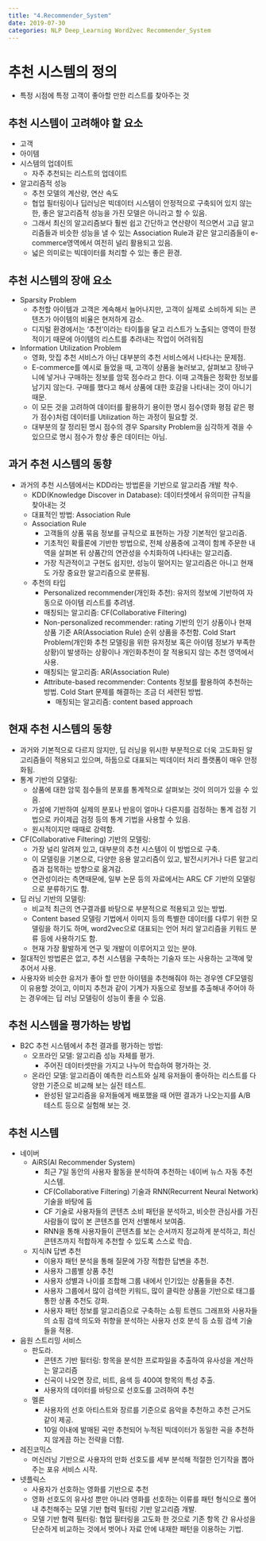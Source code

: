 ```yaml
---
title: "4.Recommender_System"
date: 2019-07-30
categories: NLP Deep_Learning Word2vec Recommender_System
---
```


# 추천 시스템의 정의

-	특정 시점에 특정 고객이 좋아할 만한 리스트를 찾아주는 것

## 추천 시스템이 고려해야 할 요소

-	고객
-	아이템
-	시스템의 업데이트
    -	자주 추천되는 리스트의 업데이트
-	알고리즘적 성능
    -	추천 모델의 계산량, 연산 속도
    -	협업 필터링이나 딥러닝은 빅데이터 시스템이 안정적으로 구축되어 있지 않는 한, 좋은 알고리즘적 성능을 가진 모델은 아니라고 할 수 있음.
    -	그래서 최신의 알고리즘보다 훨씬 쉽고 간단하고 연산량이 적으면서 고급 알고리즘들과 비슷한 성능을 낼 수 있는 Association Rule과 같은 알고리즘들이 e-commerce영역에서 여전히 널리 활용되고 있음.
    -	넓은 의미로는 빅데이터를 처리할 수 있는 좋은 환경.

## 추천 시스템의 장애 요소

-	Sparsity Problem
    -	추천할 아이템과 고객은 계속해서 늘어나지만, 고객이 실제로 소비하게 되는 콘텐츠가 아이템의 비율은 현저하게 감소.
    -	디지털 환경에서는 ‘추천’이라는 타이틀을 달고 리스트가 노출되는 영역이 한정적이기 때문에 아이템의 리스트를 추려내는 작업이 어려워짐
-	Information Utilization Problem
    -	영화, 맛집 추천 서비스가 아닌 대부분의 추천 서비스에서 나타나는 문제점.
    -	E-commerce를 예시로 들었을 때, 고객이 상품을 눌러보고, 살펴보고 장바구니에 넣거나 구매하는 정보를 암묵 점수라고 한다. 이때 고객들은 정확한 정보를 남기지 않는다. 구매를 했다고 해서 상품에 대한 호감을 나타내는 것이 아니기 때문.
    -	이 모든 것을 고려하여 데이터를 활용하기 용이한 명시 점수(영화 평점 같은 평가 점수)처럼 데이터를 Utilization 하는 과정이 필요할 것.
    -	대부분의 잘 정리된 명시 점수의 경우 Sparsity Problem을 심각하게 겪을 수 있으므로 명시 점수가 항상 좋은 데이터는 아님.

## 과거 추천 시스템의 동향

-	과거의 추천 시스템에서는 KDD라는 방법론을 기반으로 알고리즘 개발 착수.
    -	KDD(Knowledge Discover in Database): 데이터셋에서 유의미한 규칙을 찾아내는 것
    -	대표적인 방법: Association Rule
    -	Association Rule
        -	고객들의 상품 묶음 정보를 규칙으로 표현하는 가장 기본적인 알고리즘.
        -	기초적인 확률론에 기반한 방법으로, 전체 상품중에 고객이 함께 주문한 내역을 살펴본 뒤 상품간의 연관성을 수치화하여 나타내는 알고리즘.
        -	가장 직관적이고 구현도 쉽지만, 성능이 떨어지는 알고리즘은 아니고 현재도 가장 중요한 알고리즘으로 분류됨.
    -	추천의 타입
        -	Personalized recommender(개인화 추천): 유저의 정보에 기반하여 자동으로 아이템 리스트를 추려냄.
          -	매칭되는 알고리즘: CF(Collaborative Filtering)
        -	Non-personalized recommender: rating 기반의 인기 상품이나 현재 상품 기준 AR(Association Rule) 순위 상품을 추천함. Cold Start Problem(개인화 추천 모델링을 위한 유저정보 혹은 아이템 정보가 부족한 상황)이 발생하는 상황이나 개인화추천이 잘 적용되지 않는 추천 영역에서 사용.
          -	매칭되는 알고리즘: AR(Association Rule)
          -	Attribute-based recommender: Contents 정보를 활용하여 추천하는 방법. Cold Start 문제를 해결하는 조금 더 세련된 방법.
            -	매칭되는 알고리즘: content based approach

## 현재 추천 시스템의 동향

-	과거와 기본적으로 다르지 않지만, 딥 러닝을 위시한 부분적으로 더욱 고도화된 알고리즘들이 적용되고 있으며, 하둡으로 대표되는 빅데이터 처리 플랫폼이 매우 안정화됨.
-	통계 기반의 모델링:
    -	상품에 대한 암묵 점수들의 분포를 통계적으로 살펴보는 것이 의미가 있을 수 있음.
    -	가설에 기반하여 실제의 분포나 반응이 얼마나 다른지를 검정하는 통계 검정 기법으로 카이제곱 검정 등의 통계 기법을 사용할 수 있음.
    -	원시적이지만 때때로 강력함.
-	CF(Collaborative Filtering) 기반의 모델링:
    -	가장 널리 알려져 있고, 대부분의 추천 시스템이 이 방법으로 구축.
    -	이 모델링을 기본으로, 다양한 응용 알고리즘이 있고, 발전시키거나 다른 알고리즘과 접목하는 방향으로 옮겨감.
    -	연관성이라는 측면때문에, 일부 논문 등의 자료에서는 AR도 CF 기반의 모델링으로 분류하기도 함.
-	딥 러닝 기반의 모델링:
    -	비교적 최근의 연구결과를 바탕으로 부분적으로 적용되고 있는 방법.
    -	Content based 모델링 기법에서 이미지 등의 특별한 데이터를 다루기 위한 모델링을 하기도 하며, word2vec으로 대표되는 언어 처리 알고리즘을 키워드 분류 등에 사용하기도 함.
    -	현재 가장 활발하게 연구 및 개발이 이루어지고 있는 분야.
-	절대적인 방법론은 없고, 추천 시스템을 구축하는 기술자 또는 사용하는 고객에 맞추어서 사용.
-	사용자와 비슷한 유저가 좋아 할 만한 아이템을 추천해줘야 하는 경우엔 CF모델링이 유용할 것이고, 이미지 추천과 같이 기계가 자동으로 정보를 추출해내 주어야 하는 경우에는 딥 러닝 모델링이 성능이 좋을 수 있음.

## 추천 시스템을 평가하는 방법

-	B2C 추천 시스템에서 추천 결과를 평가하는 방법:
    -	오프라인 모델: 알고리즘 성능 자체를 평가.
        -	주어진 데이터셋만을 가지고 나누어 학습하여 평가하는 것.
    -	온라인 모델: 알고리즘이 예측한 리스트와 실제 유저들이 좋아하는 리스트를 다양한 기준으로 비교해 보는 실전 테스트.
        -	완성된 알고리즘을 유저들에게 배포했을 때 어떤 결과가 나오는지를 A/B 테스트 등으로 실험해 보는 것.

## 추천 시스템

-	네이버
    -	AiRS(AI Recommender System)
        -	최근 7일 동안의 사용자 활동을 분석하여 추천하는 네이버 뉴스 자동 추천 시스템.
        -	CF(Collaborative Filtering) 기술과 RNN(Recurrent Neural Network) 기술을 바탕에 둠
        -	CF 기술로 사용자들의 콘텐츠 소비 패턴을 분석하고, 비슷한 관심사를 가진 사람들이 많이 본 콘텐츠를 먼저 선별해서 보여줌.
        -	RNN을 통해 사용자들이 콘텐츠를 보는 순서까지 정교하게 분석하고, 최신 콘텐츠까지 적합하게 추천할 수 있도록 스스로 학습.
    -	지식iN 답변 추천
        -	이용자 패턴 분석을 통해 질문에 가장 적합한 답변을 추천.
        -	사용자 그룹별 상품 추천
        -	사용자 성별과 나이를 조합해 그룹 내에서 인기있는 상품들을 추천.
        -	사용자 그룹에서 많이 검색한 키워드, 많이 클릭한 상품을 기반으로 태그를 통한 상품 추천도 강화.
        -	사용자 패턴 정보를 알고리즘으로 구축하는 쇼핑 트렌드 그래프와 사용자들의 쇼핑 검색 의도와 취향을 분석하는 사용자 선호 분석 등 쇼핑 검색 기술들을 적용.
-	음원 스트리밍 서비스
    -	판도라.
        -	콘텐츠 기반 필터링: 항목을 분석한 프로파일을 추출하여 유사성을 계산하는 알고리즘
        -	신곡이 나오면 장르, 비트, 음색 등 400여 항목의 특성 추출.
        -	사용자의 데이터를 바탕으로 선호도를 고려하여 추천
    -	멜론
        -	사용자의 선호 아티스트와 장르를 기준으로 음악을 추천하고 추천 근거도 같이 제공.
        -	10일 이내에 발매된 곡만 추천되어 누적된 빅데이터가 동일한 곡을 추천하지 않게끔 하는 전략을 더함.
-	레진코믹스
    -	머신러닝 기반으로 사용자의 만화 선호도를 세부 분석해 적절한 인기작을 뽑아주는 포유 서비스 시작.
-	넷플릭스
    -	사용자가 선호하는 영화를 기반으로 추천
    -	영화 선호도의 유사성 뿐만 아니라 영화를 선호하는 이류를 패턴 형식으로 풀어내 추천해주는 모델 기반 협력 필터링 기반 알고리즘 개발.
    -	모델 기반 협력 필터링: 협업 필터링을 고도화 한 것으로 기존 항목 간 유사성을 단순하게 비교하는 것에서 벗어나 자료 안에 내재한 패턴을 이용하는 기법.
